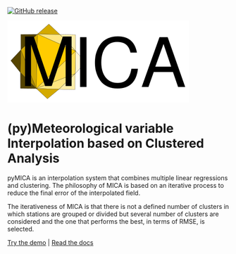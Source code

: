[![GitHub release](https://img.shields.io/github/release-pre/meteocat/pymica.svg)](https://github.com/meteocat/pymica/releases)

[![Logo](docs/source/_static/logo.svg)](#)

(py)Meteorological variable Interpolation based on Clustered Analysis
=====================================================================

pyMICA is an interpolation system that combines multiple linear regressions and clustering. The philosophy of MICA is based on an iterative process to reduce the final error of the interpolated field.

The iterativeness of MICA is that there is not a defined number of clusters in which stations are grouped or divided but several number of clusters are considered and the one that performs the best, in terms of RMSE, is selected.

[Try the demo]() |
[Read the docs](https://pymica.readthedocs.io/en/latest)